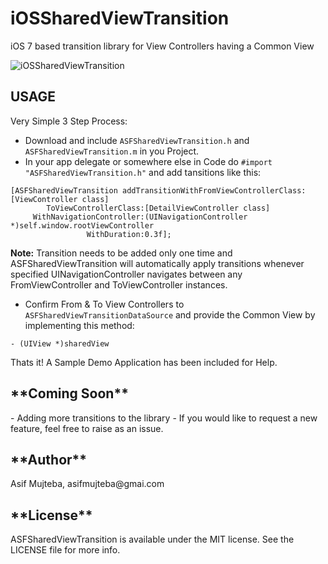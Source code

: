 iOSSharedViewTransition
=======================

iOS 7 based transition library for View Controllers having a Common View

![iOSSharedViewTransition](https://raw.githubusercontent.com/asifmujteba/iOSSharedViewTransition/master/sample.gif)

<h2>USAGE</h2>
Very Simple 3 Step Process:

- Download and include `ASFSharedViewTransition.h` and `ASFSharedViewTransition.m` in you Project.
- In your app delegate or somewhere else in Code do `#import "ASFSharedViewTransition.h"` and add tansitions like this:
````
[ASFSharedViewTransition addTransitionWithFromViewControllerClass:[ViewController class]
        ToViewControllerClass:[DetailViewController class]
     WithNavigationController:(UINavigationController *)self.window.rootViewController
                 WithDuration:0.3f];
````

**Note:** Transition needs to be added only one time and ASFSharedViewTransition will automatically apply transitions whenever specified UINavigationController navigates between any FromViewController and ToViewController instances.

- Confirm From & To View Controllers to `ASFSharedViewTransitionDataSource` and provide the Common View by implementing this method:
````
- (UIView *)sharedView
````

Thats it! A Sample Demo Application has been included for Help.

<h2>**Coming Soon**</h2>
- Adding more transitions to the library
- If you would like to request a new feature, feel free to raise as an issue.

<h2>**Author**</h2>
Asif Mujteba, asifmujteba@gmai.com

<h2>**License**</h2>
ASFSharedViewTransition is available under the MIT license. See the LICENSE file for more info.

